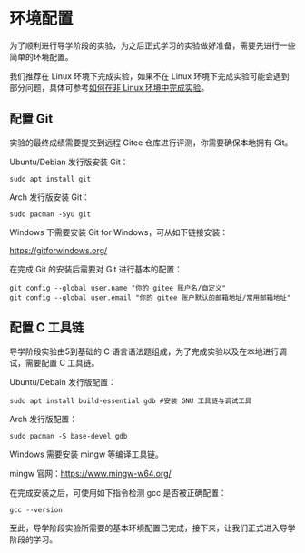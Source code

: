 # 环境配置

为了顺利进行导学阶段的实验，为之后正式学习的实验做好准备，需要先进行一些简单的环境配置。

我们推荐在 Linux 环境下完成实验，如果不在 Linux 环境下完成实验可能会遇到部分问题，具体可参考[如何在非 Linux 环境中完成实验](https://kunyuanxu-star.github.io/eulix-camp-book-stage0/ch3/ch3-04.html)。

## 配置 Git

实验的最终成绩需要提交到远程 Gitee 仓库进行评测，你需要确保本地拥有 Git。

Ubuntu/Debian 发行版安装 Git：

```shell
sudo apt install git
```

Arch 发行版安装 Git：

```shell
sudo pacman -Syu git
```

Windows 下需要安装 Git for Windows，可从如下链接安装：

https://gitforwindows.org/

在完成 Git 的安装后需要对 Git 进行基本的配置：

```shell
git config --global user.name "你的 gitee 账户名/自定义"
git config --global user.email "你的 gitee 账户默认的邮箱地址/常用邮箱地址"
```



## 配置 C 工具链

导学阶段实验由5到基础的 C 语言语法题组成，为了完成实验以及在本地进行调试，需要配置 C 工具链。

Ubuntu/Debain 发行版配置：

```shell
sudo apt install build-essential gdb #安装 GNU 工具链与调试工具
```

Arch 发行版配置：

```shell
sudo pacman -S base-devel gdb 
```

Windows 需要安装 mingw 等编译工具链。

mingw 官网：https://www.mingw-w64.org/

在完成安装之后，可使用如下指令检测 gcc 是否被正确配置：

```shell
gcc --version
```



至此，导学阶段实验所需要的基本环境配置已完成，接下来，让我们正式进入导学阶段的学习。